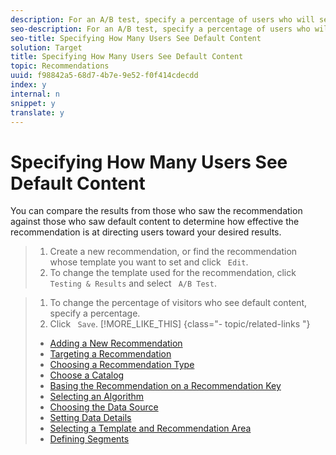 ```yaml
---
description: For an A/B test, specify a percentage of users who will see default content. The remaining users see the recommendation.
seo-description: For an A/B test, specify a percentage of users who will see default content. The remaining users see the recommendation.
seo-title: Specifying How Many Users See Default Content
solution: Target
title: Specifying How Many Users See Default Content
topic: Recommendations
uuid: f98842a5-68d7-4b7e-9e52-f0f414cdecdd
index: y
internal: n
snippet: y
translate: y
---
```


# Specifying How Many Users See Default Content

You can compare the results from those who saw the recommendation against those who saw default content to determine how effective the recommendation is at directing users toward your desired results. 

>1. Create a new recommendation, or find the recommendation whose template you want to set and click ` Edit`.
>1. To change the template used for the recommendation, click ` Testing & Results` and select ` A/B Test`.

>1. To change the percentage of visitors who see default content, specify a percentage.
>1. Click ` Save`.
>[!MORE_LIKE_THIS] {class="- topic/related-links "}
>
>* [ Adding a New Recommendation ](c_Creating_a_New_Recommendation.md#concept_9F20B4F0F53D4399B10BCBBC979E0B4C)
>* [ Targeting a Recommendation ](t_targeting_recs.md#task_3D93B8962F6341CB9A3ADE8E29BFECA5)
>* [ Choosing a Recommendation Type ](t_choosetype_recs.md#task_301A771BFE7F45A3AA1E77024E574D1C)
>* [ Choose a Catalog ](t_Choose_a_Catalog.md#task_047A4BA38078464782024764CA38EF0A)
>* [ Basing the Recommendation on a Recommendation Key ](t_rec_key_recs.md#task_2B0ED54AFBF64C56916B6E1F4DC0DC3B)
>* [ Selecting an Algorithm ](t_algo_select_recs.md#task_2203616ABBE342B6ADAB08F278D794FA)
>* [ Choosing the Data Source ](t_data_source_recs.md#task_4EC990FBF374465EA6B7FCA8A5A12786)
>* [ Setting Data Details ](t_Setting_Data_Details.md#task_28DB20F968B1451481D8E51BAF947079)
>* [ Selecting a Template and Recommendation Area ](t_template_and_recommendation_area_recs.md#task_45CA0403F24944EF9FE6C4FC5D1A7836)
>* [ Defining Segments ](t_definesegments_recs.md#task_338EDF86E0A2412896C2854257E91D62)
